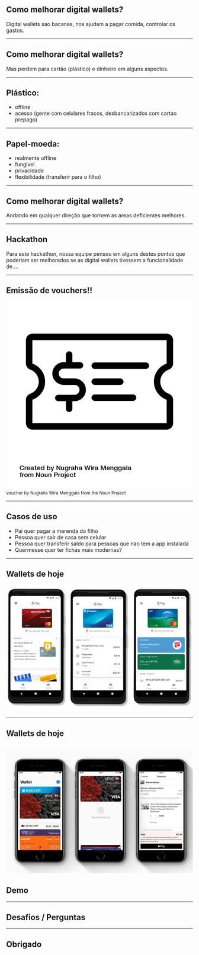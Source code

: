 ## Como melhorar digital wallets?

Digital wallets sao bacanas, nos ajudam a pagar comida, controlar os gastos.

---

## Como melhorar digital wallets?

Mas perdem para cartão (plástico) e dinheiro em alguns aspectos.

---

## Plástico:
- offline
- acesso (gente com celulares fracos, desbancarizados com cartao prepago)

---

## Papel-moeda:
- realmente offline
- fungível
- privacidade
- flexibilidade (transferir para o filho)

---

## Como melhorar digital wallets?

Andando em qualquer direção que tornem as areas deficientes melhores.

---

## Hackathon

Para este hackathon, nossa equipe pensou em alguns destes pontos que poderiam ser melhorados se as 
digital wallets tivessem a funcionalidade de....

---

## Emissão de vouchers!!

![voucher](noun_voucher_1162068.png)
<small>voucher by Nugraha Wira Menggala from the Noun Project</small>

---


## Casos de uso

- Pai quer pagar a merenda do filho
- Pessoa quer sair de casa sem celular
- Pessoa quer transferir saldo para pessoas que nao tem a app instalada
- Quermesse quer ter fichas mais modernas?

---

## Wallets de hoje

![googlepay](google-pay-app.png)

---
## Wallets de hoje

![applepay](Apple-PayJPG.jpg)
---

## Demo

---

## Desafios / Perguntas

---

## Obrigado

